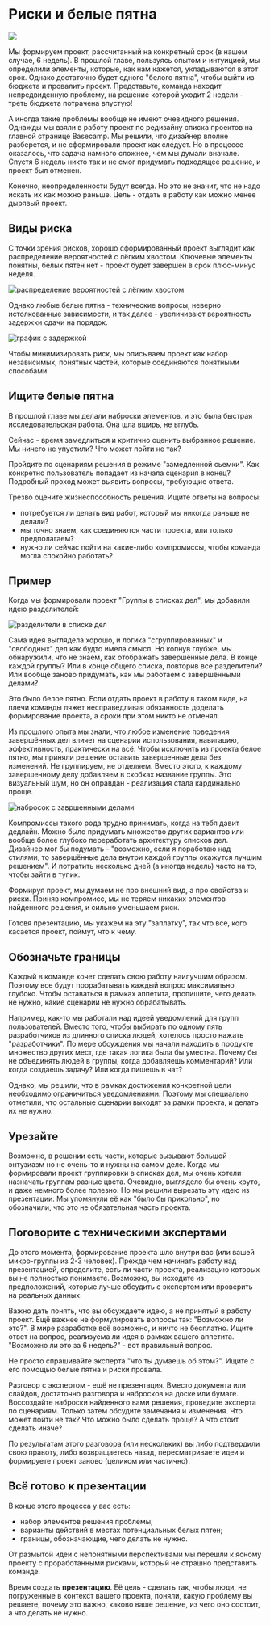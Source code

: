 # Риски и белые пятна

![](https://basecamp.com/assets/books/shapeup/1.4/intro_cartoon-e2d13cf3feb0ee1bd00b9977a2a91b39dc461252774ae6feac4bf7e04e76c825.png)

Мы формируем проект, рассчитанный на конкретный срок (в нашем случае, 6 недель). В прошлой главе, пользуясь опытом и интуицией, мы определили элементы, которые, как нам кажется, укладываются в этот срок. Однако достаточно будет одного "белого пятна", чтобы выйти из бюджета и провалить проект. Представьте, команда находит непредвиденную проблему, на решение которой уходит 2 недели - треть бюджета потрачена впустую! 

А иногда такие проблемы вообще не имеют очевидного решения. Однажды мы взяли в работу проект по редизайну списка проектов на главной странице Basecamp. Мы решили, что дизайнер вполне разберется, и не сформировали проект как следует. Но в процессе оказалось, что задача намного сложнее, чем мы думали вначале. Спустя 6 недель никто так и не смог придумать подходящее решение, и проект был отменен.

Конечно, неопределенности будут всегда. Но это не значит, что не надо искать их как можно раньше. Цель - отдать в работу как можно менее дырявый проект.

## Виды риска

С точки зрения рисков, хорошо сформированный проект выглядит как 
распределение вероятностей с лёгким хвостом. Ключевые элементы понятны, белых пятен нет - проект будет завершен в срок плюс-минус неделя.

![распределение вероятностей с лёгким хвостом](https://basecamp.com/assets/books/shapeup/1.4/thin_tailed-a2d3f4ecb256e5766db72e80cde6815c6fa42058d90063c3f4edd423f752905f.jpg)

Однако любые белые пятна - технические вопросы, неверно истолкованные зависимости, и так далее - увеличивают вероятность задержки сдачи на порядок.

![график с задержкой](https://basecamp.com/assets/books/shapeup/1.4/fat_tailed-5fb8e1135bd81c8b8cee8bba29be34ec985a983698a65f9aaefdef79ab63b575.jpg)

Чтобы минимизировать риск, мы описываем проект как набор независимых, понятных частей, которые соединяются понятными способами.

## Ищите белые пятна

В прошлой главе мы делали наброски элементов, и это была быстрая исследовательская работа. Она шла вширь, не вглубь. 

Сейчас - время замедлиться и критично оценить выбранное решение. Мы ничего не упустили? Что может пойти не так?

Пройдите по сценариям решения в режиме "замедленной сьемки". Как конкретно пользователь попадает из начала сценария в конец? Подробный проход может выявить вопросы, требующие ответа.

Трезво оцените жизнеспособность решения. Ищите ответы на вопросы:

* потребуется ли делать вид работ, который мы никогда раньше не делали?
* мы точно знаем, как соединяются части проекта, или только предполагаем?
* нужно ли сейчас пойти на какие-либо компромиссы, чтобы команда могла спокойно работать?

## Пример


Когда мы формировали проект "Группы в списках дел", мы добавили идею разделителей:

![разделители в списке дел](https://basecamp.com/assets/books/shapeup/1.3/fat_marker_1-0584765a210e4d2c130096bbc8e862c363328afb9f227ecbc89421fe6a2544ef.png)

Сама идея выглядела хорошо, и логика "сгруппированных" и "свободных" дел как будто имела смысл. Но копнув глубже, мы обнаружили, что не знаем, как отображать завершённые дела. В конце каждой группы? Или в конце общего списка, повторив все разделители? Или вообще заново придумать, как мы работаем с завершёнными делами?

Это было белое пятно. Если отдать проект в работу в таком виде, на плечи команды ляжет несправедливая обязанность доделать формирование проекта, а сроки при этом никто не отменял. 

Из прошлого опыта мы знали, что любое изменение поведения завершённых дел влияет на сценарии использования, навигацию, эффективность, практически на всё. Чтобы исключить из проекта белое пятно, мы приняли решение оставить завершенные дела без изменений. Не группируем, не отделяем. Вместо этого, к каждому завершенному делу добавляем в скобках название группы. Это визуальный шум, но он оправдан - реализация стала кардинально проще. 

![набросок с завршенными делами](https://basecamp.com/assets/books/shapeup/1.4/completed_items-0140398be104a5ec897f74c0030812c13f7006cdb6b377b8ab5e3bebdbcece98.png)

Компромиссы такого рода трудно принимать, когда на тебя давит дедлайн. Можно было придумать множество других вариантов или вообще более глубоко переработать архитектуру списков дел. Дизайнер мог бы подумать - "возможно, если я поработаю над стилями, то завершённые дела внутри каждой группы окажутся лучшим решением". И потратить несколько дней (а иногда недель) часто на то, чтобы зайти в тупик.

Формируя проект, мы думаем не про внешний вид, а про свойства и риски. Приняв компромисс, мы не теряем никаких элементов найденного решения, и сильно уменьшаем риск.

Готовя презентацию, мы укажем на эту "заплатку", так что все, кого касается проект, поймут, что к чему.

## Обозначьте границы

Каждый в команде хочет сделать свою работу наилучшим образом. Поэтому все будут прорабатывать каждый вопрос максимально глубоко. Чтобы оставаться в рамках аппетита, пропишите, чего делать не нужно, какие сценарии не нужно обрабатывать.

Например, как-то мы работали над идеей уведомлений для групп пользователей. Вместо того, чтобы выбирать по одному пять разработчиков из длинного списка людей, хотелось просто нажать "разработчики". По мере обсуждения мы начали находить в продукте множество других мест, где такая логика была бы уместна. Почему бы не объединять людей в группы, когда добавляешь комментарий? Или когда создаешь задачу? Или когда пишешь в чат?

Однако, мы решили, что в рамках достижения конкретной цели необходимо ограничиться уведомлениями. Поэтому мы специально отметили, что  остальные сценарии выходят за рамки проекта, и делать их не нужно.

## Урезайте

Возможно, в решении есть части, которые вызывают большой энтузиазм но не очень-то и нужны на самом деле. Когда мы формировали проект группировки в списках дел, мы очень хотели назначать группам разные цвета. Очевидно, выглядело бы очень круто, и даже немного более полезно. Но мы решили вырезать эту идею из презентации. Мы упомянули её как "было бы прикольно", но обозначили, что это не обязательная часть проекта.

## Поговорите с техническими экспертами

До этого момента, формирование проекта шло внутри вас (или вашей микро-группы из 2-3 человек). Прежде чем начинать работу над презентацией, определите, есть ли части проекта, реализацию которых вы не полностью понимаете. Возможно, вы исходите из предположений, которые лучше обсудить с экспертом или проверить на реальных данных.

Важно дать понять, что вы обсуждаете идею, а не принятый в работу проект. Ещё важнее не формулировать вопросы так: "Возможно ли это?". В мире разработке всё возможно, и ничто не бесплатно. Ищите ответ на вопрос, реализуема ли идея в рамках вашего аппетита. "Возможно ли это за 6 недель?" - вот правильный вопрос.

Не просто спрашивайте эксперта "что ты думаешь об этом?". Ищите с его помощью белые пятна и риски провала. 

Разговор с экспертом - ещё не презентация. Вместо документа или слайдов, достаточно разговора и набросков на доске или бумаге. Воссоздайте наброски найденного вами решения, проведите эксперта по сценариям. Только затем обсудите замечания и изменения. Что может пойти не так? Что можно было сделать проще? А что стоит сделать иначе?

По результатам этого разговора (или нескольких) вы либо подтвердили свою правоту, либо возвращаетесь назад, пересматриваете идеи и формируете проект заново (целиком или частично).

## Всё готово к презентации

В конце этого процесса у вас есть:

* набор элементов решения проблемы;
* варианты действий в местах потенциальных белых пятен;
* границы, обозначающие, чего делать не нужно.

От размытой идеи с непонятными перспективами мы перешли к ясному проекту с проработанными рисками, который не страшно представить команде.

Время создать **презентацию**. Её цель - сделать так, чтобы люди, не погруженные в контекст вашего проекта, поняли, какую проблему вы решаете, почему это важно, каково ваше решение, из чего оно состоит, а что делать не нужно. 